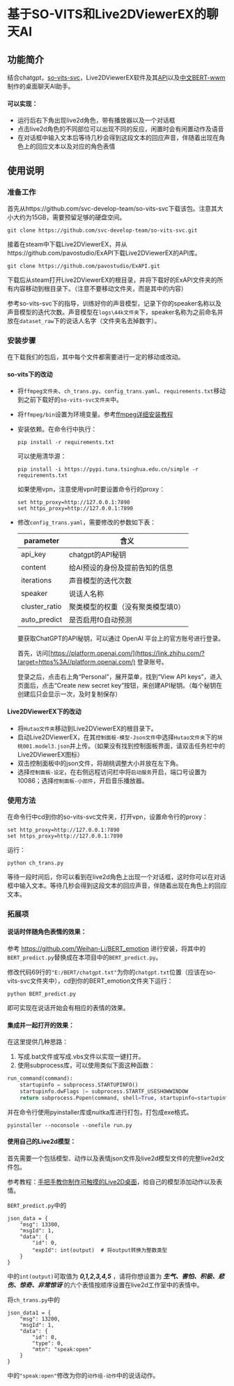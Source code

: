 # 基于SO-VITS和Live2DViewerEX的聊天AI

## 功能简介

结合chatgpt，[so-vits-svc](https://github.com/svc-develop-team/so-vits-svc/tree/4.1-Stable)，Live2DViewerEX软件及其[API](https://github.com/pavostudio/ExAPI)以及[中文BERT-wwm](https://github.com/ymcui/Chinese-BERT-wwm)制作的桌面聊天AI助手。

#### 可以实现：

- 运行后右下角出现live2d角色，带有播放器以及一个对话框
- 点击live2d角色的不同部位可以出现不同的反应，闲置时会有闲置动作及语音
- 在对话框中输入文本后等待几秒会得到这段文本的回应声音，伴随着出现在角色上的回应文本以及对应的角色表情

## 使用说明

### 准备工作

首先从https://github.com/svc-develop-team/so-vits-svc下载该包。注意其大小大约为15GB，需要预留足够的硬盘空间。

```
git clone https://github.com/svc-develop-team/so-vits-svc.git
```

接着在steam中下载Live2DViewerEX，并从https://github.com/pavostudio/ExAPI下载Live2DViewerEX的API库。

```
git clone https://github.com/pavostudio/ExAPI.git
```

下载后从steam打开Live2DViewerEX的根目录，并将下载好的ExAPI文件夹的所有内容移动到根目录下。（注意不要移动文件夹，而是其中的内容）

参考so-vits-svc下的指导，训练好你的声音模型，记录下你的speaker名称以及声音模型的迭代次数。声音模型在`logs\44k文件夹`下，speaker名称为之前命名并放在`dataset_raw`下的说话人名字（文件夹名去掉数字）。

### 安装步骤

在下载我们的包后，其中每个文件都需要进行一定的移动或改动。

#### so-vits下的改动

- 将`ffmpeg文件夹`、`ch_trans.py`、`config_trans.yaml`、`requirements.txt`移动到之前下载好的`so-vits-svc文件夹`中。

- 将`ffmpeg/bin`设置为环境变量。参考[ffmpeg详细安装教程](https://zhuanlan.zhihu.com/p/324472015)

- 安装依赖。在命令行中执行：

  ```
  pip install -r requirements.txt
  ```

  可以使用清华源：

  ```
  pip install -i https://pypi.tuna.tsinghua.edu.cn/simple -r requirements.txt
  ```

  如果使用vpn，注意使用vpn时要设置命令行的proxy：

  ```
  set http_proxy=http://127.0.0.1:7890 
  set https_proxy=http://127.0.0.1:7890
  ```

- 修改`config_trans.yaml`，需要修改的参数如下表：

  | parameter     | 含义                              |
  | ------------- | --------------------------------- |
  | api_key       | chatgpt的API秘钥                  |
  | content       | 给AI预设的身份及提前告知的信息    |
  | iterations    | 声音模型的迭代次数                |
  | speaker       | 说话人名称                        |
  | cluster_ratio | 聚类模型的权重（没有聚类模型填0） |
  | auto_predict  | 是否启用f0自动预测                |
  
  要获取ChatGPT的API秘钥，可以通过 OpenAI 平台上的官方账号进行登录。
  
  首先，访问[https://platform.openai.com/](https://link.zhihu.com/?target=https%3A//platform.openai.com/) 登录账号。
  
  登录之后，点击右上角“Personal”，展开菜单，找到“View API keys”，进入页面后，点击“Create new secret key”按钮，来创建API秘钥。（每个秘钥在创建后只会显示一次，及时复制保存）

#### Live2DViewerEX下的改动

- 将`Hutao文件夹`移动到Live2DViewerEX的根目录下。
- 启动Live2DViewerEX，在其`控制面板-模型-Json文件`中选择`Hutao文件夹`下的`胡桃001.model3.json`并上传。（如果没有找到控制面板界面，请双击任务栏中的Live2DViewerEX图标）
- 双击控制面板中的json文件，将胡桃调整大小并放在左下角。
- 选择`控制面板-设定`，在右侧远程访问栏中将`启动服务`开启，端口号设置为10086；选择`控制面板-小部件`，开启音乐播放器。

### 使用方法

在命令行中cd到你的so-vits-svc文件夹，打开vpn，设置命令行的proxy：

```
set http_proxy=http://127.0.0.1:7890 
set https_proxy=http://127.0.0.1:7890
```

运行：

```
python ch_trans.py
```

等待一段时间后，你可以看到在live2d角色上出现一个对话框，这时你可以在对话框中输入文本。等待几秒会得到这段文本的回应声音，伴随着出现在角色上的回应文本。

### 拓展项

#### 说话时伴随角色表情的效果：

参考 https://github.com/Weihan-Li/BERT_emotion 进行安装，将其中的`BERT_predict.py`替换成在本项目中的`BERT_predict.py`。

修改代码69行的`"E:/BERT/chatgpt.txt"`为你的`chatgpt.txt`位置（应该在so-vits-svc文件夹中），cd到你的BERT_emotion文件夹下运行：

```
python BERT_predict.py
```

即可实现在说话开始会有相应的表情的效果。

#### 集成并一起打开的效果：

在这里提供几种思路：

1. 写成.bat文件或写成.vbs文件以实现一键打开。
2. 使用subprocess库，可以使用类似下面这种函数：

```python
run_command(command):
    startupinfo = subprocess.STARTUPINFO()
    startupinfo.dwFlags |= subprocess.STARTF_USESHOWWINDOW
    return subprocess.Popen(command, shell=True, startupinfo=startupinfo)
```

并在命令行使用pyinstaller库或nuitka库进行打包，打包成exe格式。

```
pyinstaller --noconsole --onefile run.py
```

#### 使用自己的Live2d模型：

首先需要一个包括模型、动作以及表情json文件及live2d模型文件的完整live2d文件包。

参考教程：[手把手教你制作可触摸的Live2D桌面](https://www.bilibili.com/video/BV1s54y157cQ/?spm_id_from=333.337.search-card.all.click&vd_source=1fd2dd25e8d4b6aee066bbd0f2eb9e64)，给自己的模型添加动作以及表情。

`BERT_predict.py`中的

```
json_data = {
    "msg": 13300,
    "msgId": 1,
    "data": {
        "id": 0,
        "expId": int(output)  # 将output转换为整数类型
    }
}
```

中的`int(output)`可取值为 ***0,1,2,3,4,5*** ，请将你想设置为 ***生气、害怕、积极、悲伤、惊奇、非常惊讶*** 的六个表情按顺序设置在live2d工作室中的表情中。

将`ch_trans.py`中的

```
json_data1 = {
    "msg": 13200,
    "msgId": 1,
    "data": {
        "id": 0,
        "type": 0,
        "mtn": "speak:open"
    }
}
```

中的`"speak:open"`修改为你的`动作组-动作`中的说话动作。
